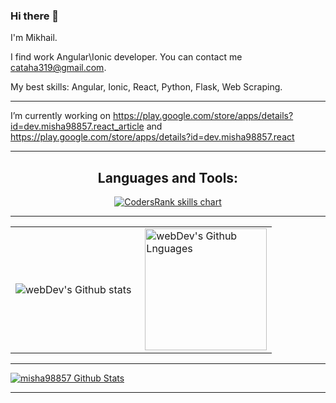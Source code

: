 ### Hi there 👋

I'm Mikhail.

I find work Angular\Ionic developer. You can contact me cataha319@gmail.com.

My best skills: Angular, Ionic, React, Python, Flask, Web Scraping.

---

I’m currently working on https://play.google.com/store/apps/details?id=dev.misha98857.react_article and https://play.google.com/store/apps/details?id=dev.misha98857.react

---

<h2 align="center">Languages and Tools:</h3>
<p align="center">
  <a href="https://profile.codersrank.io/user/misha98857" target="_blank">
    <img src="https://cr-skills-chart-widget.azurewebsites.net/api/api?username=misha98857&width=820&bg=transparent&branding=false" alt="CodersRank skills chart"/>
  </a>
</p>

---

<table>
  <tr>
    <td>
      <img align="left" src="https://github-readme-streak-stats.herokuapp.com/?user=YauhenKavalchuk&theme=algolia" alt="webDev's Github stats" />
    </td>
    <td>
      <img height="195px" align="right" alt="webDev's Github Lnguages" src="https://github-readme-stats-eight-theta.vercel.app/api/top-langs/?username=YauhenKavalchuk&theme=algolia&layout=compact" />
    </td>
  </tr>
</table>

---

[![misha98857 Github Stats](https://github-readme-stats.vercel.app/api?username=misha98857&show_icons=true&hide_border=true&count_private=true)](https://github.com/anuraghazra/github-readme-stats)

---

